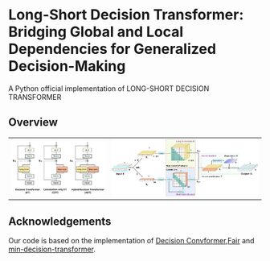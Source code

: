 # Long-Short Decision Transformer: Bridging Global and Local Dependencies for Generalized Decision-Making
A Python official implementation of LONG-SHORT DECISION TRANSFORMER

## Overview

<table>
  <tr>
    <td><img src="Overall_structure.jpg" alt="Image 1" width="350"/></td>
    <td><img src="Detailed_LSDT.jpg" alt="Image 2" width="550"/></td>

  </tr>
</table>


## Acknowledgements
Our code is based on the implementation of [Decision Convformer](https://github.com/beanie00/Decision-ConvFormer),[Fair](https://github.com/facebookresearch/fairseq/tree/main/fairseq) and [min-decision-transformer](https://github.com/nikhilbarhate99/min-decision-transformer).
